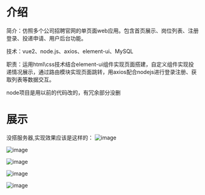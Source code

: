 # 介绍
简介：仿照多个公司招聘官网的单页面web应用。包含首页展示、岗位列表、注册登录、投递申请、用户后台功能。

技术：vue2、node.js、axios、element-ui、MySQL

职责：运用html\css技术结合element-ui组件实现页面搭建，自定义组件实现投递情况展示，通过路由模块实现页面跳转，用axios配合nodejs进行登录注册、获取列表等数据交互。

node项目是用以前的代码改的，有冗余部分没删

# 展示

没搭服务器,实现效果应该是这样的：
![image](https://user-images.githubusercontent.com/92076745/178526395-c7d598c0-16cd-4755-8154-6ea64e0f63e4.png)

![image](https://user-images.githubusercontent.com/92076745/178526054-bbcc779f-d26c-4e0d-8f76-bd9d066501d3.png)

![image](https://user-images.githubusercontent.com/92076745/178526135-2891cf23-9511-4f0e-afec-0e610e0e3b13.png)

![image](https://user-images.githubusercontent.com/92076745/178526221-0b5bf0e5-0ce2-42f6-844f-d3f919d8222b.png)

![image](https://user-images.githubusercontent.com/92076745/178526263-a0c9e696-98cb-4390-816c-80d7ae1ee523.png)






